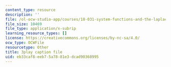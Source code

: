 ```yaml
---
content_type: resource
description: ''
file: /ol-ocw-studio-app/courses/18-031-system-functions-and-the-laplace-transform-spring-2019/eb33caf8eeb75a7881e3dcad90368995_5HfMEUO9vlY.vtt
file_size: 10469
file_type: application/x-subrip
learning_resource_types: []
license: https://creativecommons.org/licenses/by-nc-sa/4.0/
ocw_type: OCWFile
resourcetype: Other
title: 3play caption file
uid: eb33caf8-eeb7-5a78-81e3-dcad90368995
---
```

